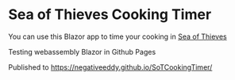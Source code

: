 # Sea of Thieves Cooking Timer

You can use this Blazor app to time your cooking in [Sea of Thieves](https://www.seaofthieves)

Testing webassembly Blazor in Github Pages

Published to
https://negativeeddy.github.io/SoTCookingTimer/
